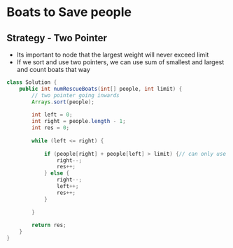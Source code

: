 # Boats to Save people

## Strategy - Two Pointer

* Its important to node that the largest weight will never exceed limit
* If we sort and use two pointers, we can use sum of smallest and largest and count boats that way

```java
class Solution {
    public int numRescueBoats(int[] people, int limit) {
        // two pointer going inwards
        Arrays.sort(people);
        
        int left = 0;
        int right = people.length - 1;
        int res = 0;
        
        while (left <= right) {
            
            if (people[right] + people[left] > limit) {// can only use right
                right--;
                res++;
            } else {
                right--;
                left++;
                res++;
            }
            
        }
        
        return res;
    }
}
```
